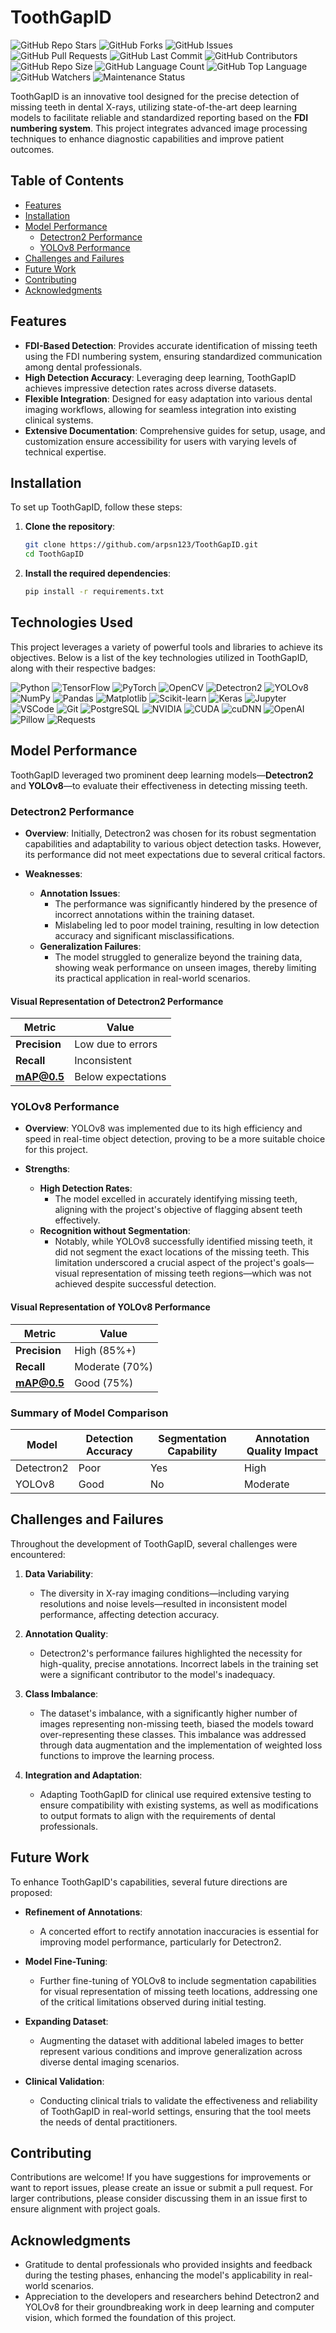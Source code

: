 # ToothGapID
![GitHub Repo Stars](https://img.shields.io/github/stars/arpsn123/ToothGapID?style=social)
![GitHub Forks](https://img.shields.io/github/forks/arpsn123/ToothGapID?style=social)
![GitHub Issues](https://img.shields.io/github/issues/arpsn123/ToothGapID)
![GitHub Pull Requests](https://img.shields.io/github/issues-pr/arpsn123/ToothGapID)
![GitHub Last Commit](https://img.shields.io/github/last-commit/arpsn123/ToothGapID)
![GitHub Contributors](https://img.shields.io/github/contributors/arpsn123/ToothGapID)
![GitHub Repo Size](https://img.shields.io/github/repo-size/arpsn123/ToothGapID)
![GitHub Language Count](https://img.shields.io/github/languages/count/arpsn123/ToothGapID)
![GitHub Top Language](https://img.shields.io/github/languages/top/arpsn123/ToothGapID)
![GitHub Watchers](https://img.shields.io/github/watchers/arpsn123/ToothGapID?style=social)
![Maintenance Status](https://img.shields.io/badge/Maintenance-%20Active-green)

ToothGapID is an innovative tool designed for the precise detection of missing teeth in dental X-rays, utilizing state-of-the-art deep learning models to facilitate reliable and standardized reporting based on the **FDI numbering system**. This project integrates advanced image processing techniques to enhance diagnostic capabilities and improve patient outcomes.

## Table of Contents
- [Features](#features)
- [Installation](#installation)
- [Model Performance](#model-performance)
  - [Detectron2 Performance](#detectron2-performance)
  - [YOLOv8 Performance](#yolov8-performance)
- [Challenges and Failures](#challenges-and-failures)
- [Future Work](#future-work)
- [Contributing](#contributing)
- [Acknowledgments](#acknowledgments)

## Features

- **FDI-Based Detection**: Provides accurate identification of missing teeth using the FDI numbering system, ensuring standardized communication among dental professionals.
- **High Detection Accuracy**: Leveraging deep learning, ToothGapID achieves impressive detection rates across diverse datasets.
- **Flexible Integration**: Designed for easy adaptation into various dental imaging workflows, allowing for seamless integration into existing clinical systems.
- **Extensive Documentation**: Comprehensive guides for setup, usage, and customization ensure accessibility for users with varying levels of technical expertise.

## Installation

To set up ToothGapID, follow these steps:

1. **Clone the repository**:
   ```bash
   git clone https://github.com/arpsn123/ToothGapID.git
   cd ToothGapID
   ```

2. **Install the required dependencies**:
   ```bash
   pip install -r requirements.txt
   ```


## Technologies Used

This project leverages a variety of powerful tools and libraries to achieve its objectives. Below is a list of the key technologies utilized in ToothGapID, along with their respective badges:

![Python](https://img.shields.io/badge/Python-3.8%2B-blue.svg) ![TensorFlow](https://img.shields.io/badge/TensorFlow-2.6.0-blue.svg) ![PyTorch](https://img.shields.io/badge/PyTorch-1.9.0-red.svg) ![OpenCV](https://img.shields.io/badge/OpenCV-4.5.3-blue.svg) ![Detectron2](https://img.shields.io/badge/Detectron2-0.5.1-orange.svg) ![YOLOv8](https://img.shields.io/badge/YOLOv8-latest-yellowgreen.svg)
![NumPy](https://img.shields.io/badge/NumPy-1.21.0-orange.svg) ![Pandas](https://img.shields.io/badge/Pandas-1.3.0-green.svg) ![Matplotlib](https://img.shields.io/badge/Matplotlib-3.4.2-blue.svg) ![Scikit-learn](https://img.shields.io/badge/Scikit--learn-0.24.2-yellow.svg) 
![Keras](https://img.shields.io/badge/Keras-2.6.0-red.svg) ![Jupyter](https://img.shields.io/badge/Jupyter-1.0.0-orange.svg) ![VSCode](https://img.shields.io/badge/VSCode-1.58.0-blue.svg) ![Git](https://img.shields.io/badge/Git-2.32.0-orange.svg)  ![PostgreSQL](https://img.shields.io/badge/PostgreSQL-13.3-blue.svg) 
![NVIDIA](https://img.shields.io/badge/NVIDIA-GPU%20Support-76B900.svg) ![CUDA](https://img.shields.io/badge/CUDA-11.2-76B900.svg) ![cuDNN](https://img.shields.io/badge/cuDNN-8.1.0-76B900.svg) ![OpenAI](https://img.shields.io/badge/OpenAI-API-76B900.svg) ![Pillow](https://img.shields.io/badge/Pillow-8.2.0-red.svg) ![Requests](https://img.shields.io/badge/Requests-2.25.1-blue.svg)

## Model Performance

ToothGapID leveraged two prominent deep learning models—**Detectron2** and **YOLOv8**—to evaluate their effectiveness in detecting missing teeth.

### Detectron2 Performance
- **Overview**: Initially, Detectron2 was chosen for its robust segmentation capabilities and adaptability to various object detection tasks. However, its performance did not meet expectations due to several critical factors.

- **Weaknesses**:
  - **Annotation Issues**: 
    - The performance was significantly hindered by the presence of incorrect annotations within the training dataset. 
    - Mislabeling led to poor model training, resulting in low detection accuracy and significant misclassifications.
  - **Generalization Failures**:
    - The model struggled to generalize beyond the training data, showing weak performance on unseen images, thereby limiting its practical application in real-world scenarios.
  
#### Visual Representation of Detectron2 Performance

| Metric                | Value                |
|-----------------------|---------------------|
| **Precision**         | Low due to errors    |
| **Recall**            | Inconsistent         |
| **mAP@0.5**          | Below expectations   |

### YOLOv8 Performance
- **Overview**: YOLOv8 was implemented due to its high efficiency and speed in real-time object detection, proving to be a more suitable choice for this project.

- **Strengths**:
  - **High Detection Rates**:
    - The model excelled in accurately identifying missing teeth, aligning with the project's objective of flagging absent teeth effectively.
  - **Recognition without Segmentation**:
    - Notably, while YOLOv8 successfully identified missing teeth, it did not segment the exact locations of the missing teeth. This limitation underscored a crucial aspect of the project's goals—visual representation of missing teeth regions—which was not achieved despite successful detection.

#### Visual Representation of YOLOv8 Performance

| Metric                | Value                |
|-----------------------|---------------------|
| **Precision**         | High (85%+)         |
| **Recall**            | Moderate (70%)      |
| **mAP@0.5**          | Good (75%)          |

### Summary of Model Comparison

| Model      | Detection Accuracy | Segmentation Capability | Annotation Quality Impact |
|------------|--------------------|-------------------------|---------------------------|
| Detectron2 | Poor               | Yes                     | High                      |
| YOLOv8     | Good               | No                      | Moderate                  |

## Challenges and Failures

Throughout the development of ToothGapID, several challenges were encountered:

1. **Data Variability**: 
   - The diversity in X-ray imaging conditions—including varying resolutions and noise levels—resulted in inconsistent model performance, affecting detection accuracy.

2. **Annotation Quality**:
   - Detectron2's performance failures highlighted the necessity for high-quality, precise annotations. Incorrect labels in the training set were a significant contributor to the model's inadequacy.

3. **Class Imbalance**:
   - The dataset's imbalance, with a significantly higher number of images representing non-missing teeth, biased the models toward over-representing these classes. This imbalance was addressed through data augmentation and the implementation of weighted loss functions to improve the learning process.

4. **Integration and Adaptation**:
   - Adapting ToothGapID for clinical use required extensive testing to ensure compatibility with existing systems, as well as modifications to output formats to align with the requirements of dental professionals.

## Future Work

To enhance ToothGapID's capabilities, several future directions are proposed:

- **Refinement of Annotations**: 
  - A concerted effort to rectify annotation inaccuracies is essential for improving model performance, particularly for Detectron2.

- **Model Fine-Tuning**: 
  - Further fine-tuning of YOLOv8 to include segmentation capabilities for visual representation of missing teeth locations, addressing one of the critical limitations observed during initial testing.

- **Expanding Dataset**: 
  - Augmenting the dataset with additional labeled images to better represent various conditions and improve generalization across diverse dental imaging scenarios.

- **Clinical Validation**: 
  - Conducting clinical trials to validate the effectiveness and reliability of ToothGapID in real-world settings, ensuring that the tool meets the needs of dental practitioners.

## Contributing

Contributions are welcome! If you have suggestions for improvements or want to report issues, please create an issue or submit a pull request. For larger contributions, please consider discussing them in an issue first to ensure alignment with project goals.


## Acknowledgments

- Gratitude to dental professionals who provided insights and feedback during the testing phases, enhancing the model's applicability in real-world scenarios.
- Appreciation to the developers and researchers behind Detectron2 and YOLOv8 for their groundbreaking work in deep learning and computer vision, which formed the foundation of this project.

